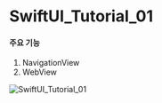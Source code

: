 # SwiftUI_Tutorial_01


#### 주요 기능
1. NavigationView
2. WebView

![SwiftUI_Tutorial_01](https://user-images.githubusercontent.com/57958360/143670197-db39682b-0a94-4698-a726-1840bbfaa1c4.gif)
